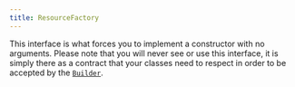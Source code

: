```yaml
---
title: ResourceFactory
---
```


This interface is what forces you to implement a constructor with no arguments. Please note that you will never see or use this interface, it is simply there as a contract that your classes need to respect in order to be accepted by the [`Builder`](/docs/core/builder).